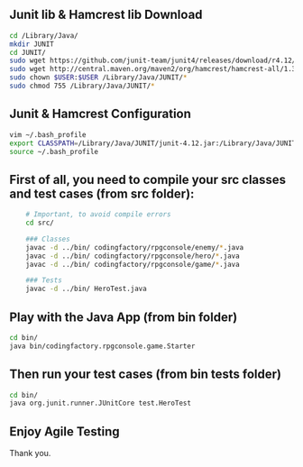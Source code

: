 ## Junit lib & Hamcrest lib Download

```sh
cd /Library/Java/
mkdir JUNIT
cd JUNIT/
sudo wget https://github.com/junit-team/junit4/releases/download/r4.12/junit-4.12.jar
sudo wget http://central.maven.org/maven2/org/hamcrest/hamcrest-all/1.3/hamcrest-all-1.3.jar
sudo chown $USER:$USER /Library/Java/JUNIT/*
sudo chmod 755 /Library/Java/JUNIT/*
```

## Junit & Hamcrest Configuration

```sh
vim ~/.bash_profile
export CLASSPATH=/Library/Java/JUNIT/junit-4.12.jar:/Library/Java/JUNIT/hamcrest-all-1.3.jar:.
source ~/.bash_profile
```

## First of all, you need to compile your src classes and test cases (from src folder):

```sh
    # Important, to avoid compile errors
	cd src/

	### Classes
	javac -d ../bin/ codingfactory/rpgconsole/enemy/*.java
	javac -d ../bin/ codingfactory/rpgconsole/hero/*.java
	javac -d ../bin/ codingfactory/rpgconsole/game/*.java

	### Tests
	javac -d ../bin/ HeroTest.java
```

## Play with the Java App (from bin folder)

```sh
cd bin/
java bin/codingfactory.rpgconsole.game.Starter
```

## Then run your test cases (from bin tests folder)

```sh
cd bin/
java org.junit.runner.JUnitCore test.HeroTest
```

## Enjoy Agile Testing

Thank you.
